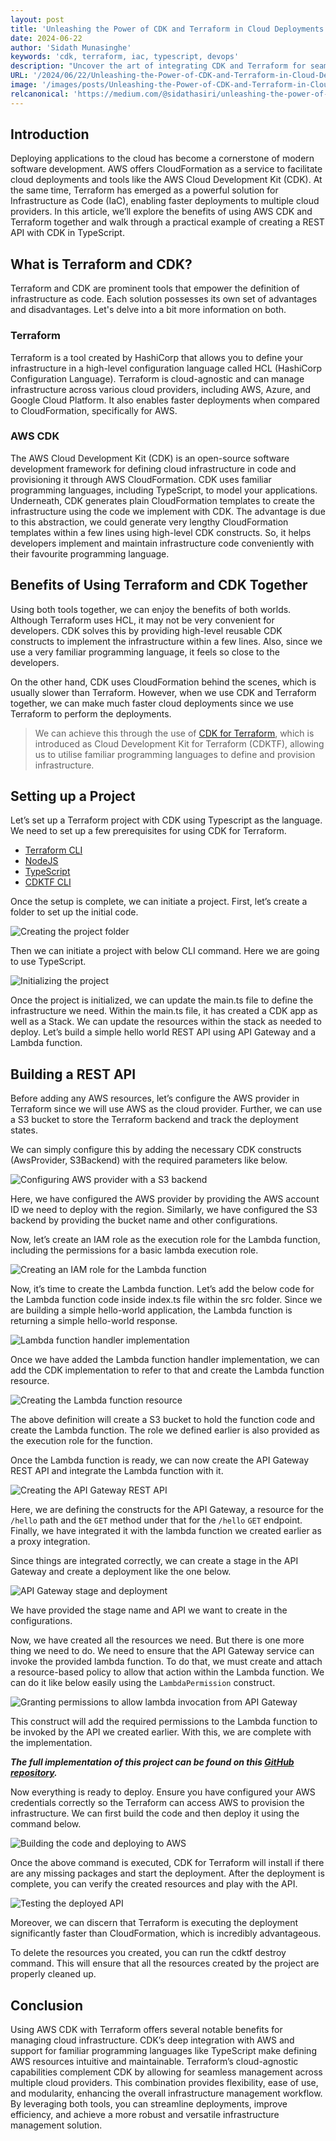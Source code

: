 ```yaml
---
layout: post
title: 'Unleashing the Power of CDK and Terraform in Cloud Deployments'
date: 2024-06-22
author: 'Sidath Munasinghe'
keywords: 'cdk, terraform, iac, typescript, devops'
description: "Uncover the art of integrating CDK and Terraform for seamless synergy in cloud deployments. Explore how these powerful tools streamline infrastructure as code, leading to faster and more efficient cloud deployment processes."
URL: '/2024/06/22/Unleashing-the-Power-of-CDK-and-Terraform-in-Cloud-Deployments/'
image: '/images/posts/Unleashing-the-Power-of-CDK-and-Terraform-in-Cloud-Deployments/main-cover-image.png'
relcanonical: 'https://medium.com/@sidathasiri/unleashing-the-power-of-cdk-and-terraform-in-cloud-deployments-b7871c7e340d'
---
```


## Introduction
Deploying applications to the cloud has become a cornerstone of modern software development. AWS offers CloudFormation as a service to facilitate cloud deployments and tools like the AWS Cloud Development Kit (CDK). At the same time, Terraform has emerged as a powerful solution for Infrastructure as Code (IaC), enabling faster deployments to multiple cloud providers. In this article, we’ll explore the benefits of using AWS CDK and Terraform together and walk through a practical example of creating a REST API with CDK in TypeScript.

## What is Terraform and CDK?

Terraform and CDK are prominent tools that empower the definition of infrastructure as code. Each solution possesses its own set of advantages and disadvantages. Let's delve into a bit more information on both.

### Terraform
Terraform is a tool created by HashiCorp that allows you to define your infrastructure in a high-level configuration language called HCL (HashiCorp Configuration Language). Terraform is cloud-agnostic and can manage infrastructure across various cloud providers, including AWS, Azure, and Google Cloud Platform. It also enables faster deployments when compared to CloudFormation, specifically for AWS.

### AWS CDK
The AWS Cloud Development Kit (CDK) is an open-source software development framework for defining cloud infrastructure in code and provisioning it through AWS CloudFormation. CDK uses familiar programming languages, including TypeScript, to model your applications. Underneath, CDK generates plain CloudFormation templates to create the infrastructure using the code we implement with CDK. The advantage is due to this abstraction, we could generate very lengthy CloudFormation templates within a few lines using high-level CDK constructs. So, it helps developers implement and maintain infrastructure code conveniently with their favourite programming language.

## Benefits of Using Terraform and CDK Together
Using both tools together, we can enjoy the benefits of both worlds. Although Terraform uses HCL, it may not be very convenient for developers. CDK solves this by providing high-level reusable CDK constructs to implement the infrastructure within a few lines. Also, since we use a very familiar programming language, it feels so close to the developers.

On the other hand, CDK uses CloudFormation behind the scenes, which is usually slower than Terraform. However, when we use CDK and Terraform together, we can make much faster cloud deployments since we use Terraform to perform the deployments.

> We can achieve this through the use of [CDK for Terraform](https://developer.hashicorp.com/terraform/cdktf), which is introduced as Cloud Development Kit for Terraform (CDKTF), allowing us to utilise familiar programming languages to define and provision infrastructure.

## Setting up a Project
Let’s set up a Terraform project with CDK using Typescript as the language. We need to set up a few prerequisites for using CDK for Terraform.

- [Terraform CLI](https://developer.hashicorp.com/terraform/tutorials/aws-get-started/install-cli)
- [NodeJS](https://nodejs.org/en)
- [TypeScript](https://www.typescriptlang.org/)
- [CDKTF CLI](https://developer.hashicorp.com/terraform/tutorials/cdktf/cdktf-install)

Once the setup is complete, we can initiate a project. First, let’s create a folder to set up the initial code.

![Creating the project folder](https://dev-to-uploads.s3.amazonaws.com/uploads/articles/30cwddrxv9ix2b0m6iks.png)

Then we can initiate a project with below CLI command. Here we are going to use TypeScript.

![Initializing the project](https://dev-to-uploads.s3.amazonaws.com/uploads/articles/8uxk1g1zxa5nxlc0q60i.png)

Once the project is initialized, we can update the main.ts file to define the infrastructure we need. Within the main.ts file, it has created a CDK app as well as a Stack. We can update the resources within the stack as needed to deploy. Let’s build a simple hello world REST API using API Gateway and a Lambda function.

## Building a REST API
Before adding any AWS resources, let’s configure the AWS provider in Terraform since we will use AWS as the cloud provider. Further, we can use a S3 bucket to store the Terraform backend and track the deployment states.

We can simply configure this by adding the necessary CDK constructs (AwsProvider, S3Backend) with the required parameters like below.

![Configuring AWS provider with a S3 backend](https://dev-to-uploads.s3.amazonaws.com/uploads/articles/doykj03sg8vcytzj1xoq.png)

Here, we have configured the AWS provider by providing the AWS account ID we need to deploy with the region. Similarly, we have configured the S3 backend by providing the bucket name and other configurations.

Now, let’s create an IAM role as the execution role for the Lambda function, including the permissions for a basic lambda execution role.

![Creating an IAM role for the Lambda function](https://dev-to-uploads.s3.amazonaws.com/uploads/articles/gdfg5jk1w5od0cd10l0o.png)

Now, it’s time to create the Lambda function. Let’s add the below code for the Lambda function code inside index.ts file within the src folder. Since we are building a simple hello-world application, the Lambda function is returning a simple hello-world response.

![Lambda function handler implementation](https://dev-to-uploads.s3.amazonaws.com/uploads/articles/wt1ywygtlkcptujhy5cb.png)

Once we have added the Lambda function handler implementation, we can add the CDK implementation to refer to that and create the Lambda function resource.

![Creating the Lambda function resource](https://dev-to-uploads.s3.amazonaws.com/uploads/articles/fedzswjgoy0dn5qog55m.png)

The above definition will create a S3 bucket to hold the function code and create the Lambda function. The role we defined earlier is also provided as the execution role for the function.

Once the Lambda function is ready, we can now create the API Gateway REST API and integrate the Lambda function with it.

![Creating the API Gateway REST API](https://dev-to-uploads.s3.amazonaws.com/uploads/articles/qxlwb1bz526kuugzyn1x.png)

Here, we are defining the constructs for the API Gateway, a resource for the `/hello` path and the `GET` method under that for the `/hello` `GET` endpoint. Finally, we have integrated it with the lambda function we created earlier as a proxy integration.

Since things are integrated correctly, we can create a stage in the API Gateway and create a deployment like the one below.

![API Gateway stage and deployment](https://dev-to-uploads.s3.amazonaws.com/uploads/articles/9pu5d4gvgyh62hbfuca6.png)

We have provided the stage name and API we want to create in the configurations.

Now, we have created all the resources we need. But there is one more thing we need to do. We need to ensure that the API Gateway service can invoke the provided lambda function. To do that, we must create and attach a resource-based policy to allow that action within the Lambda function. We can do it like below easily using the `LambdaPermission` construct.

![Granting permissions to allow lambda invocation from API Gateway](https://dev-to-uploads.s3.amazonaws.com/uploads/articles/pnbl4gdfld9a3uyfj9mx.png)

This construct will add the required permissions to the Lambda function to be invoked by the API we created earlier. With this, we are complete with the implementation.

***The full implementation of this project can be found on this [GitHub repository](https://github.com/sidathasiri/cdk-terraform).***

Now everything is ready to deploy. Ensure you have configured your AWS credentials correctly so the Terraform can access AWS to provision the infrastructure. We can first build the code and then deploy it using the command below.

![Building the code and deploying to AWS](https://dev-to-uploads.s3.amazonaws.com/uploads/articles/x8e5jn5keqohjirj71w8.png)

Once the above command is executed, CDK for Terraform will install if there are any missing packages and start the deployment. After the deployment is complete, you can verify the created resources and play with the API.

![Testing the deployed API](https://dev-to-uploads.s3.amazonaws.com/uploads/articles/fmydxln4kqkll9wkkplz.png)

Moreover, we can discern that Terraform is executing the deployment significantly faster than CloudFormation, which is incredibly advantageous.

To delete the resources you created, you can run the cdktf destroy command. This will ensure that all the resources created by the project are properly cleaned up.

## Conclusion
Using AWS CDK with Terraform offers several notable benefits for managing cloud infrastructure. CDK’s deep integration with AWS and support for familiar programming languages like TypeScript make defining AWS resources intuitive and maintainable. Terraform’s cloud-agnostic capabilities complement CDK by allowing for seamless management across multiple cloud providers. This combination provides flexibility, ease of use, and modularity, enhancing the overall infrastructure management workflow. By leveraging both tools, you can streamline deployments, improve efficiency, and achieve a more robust and versatile infrastructure management solution.
